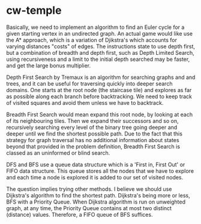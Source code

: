 # cw-temple

Basically, we need to implement an algorithm to find an Euler cycle for a given starting vertex in an undirected graph. An actual game would like use the A* approach, which is a variation of Djikstra's which accounts for varying distances "costs" of edges. The instructions state to use depth first, but a combination of breadth and depth first, such as Depth Limited Search, using recursiveness and a limit to the initial depth searched may be faster, and get the large bonus multiplier.

Depth First Search by Tremaux is an algorithm for searching graphs and and trees, and it can be useful for traversing quickly into deeper search domains. One starts at the root node (the staircase tile) and explores as far as possible along each branch before backtracking. We need to keep track of visited squares and avoid them unless we have to backtrack.

Breadth First Search would mean expand this root node, by looking at each of its neighbouring tiles. Then we expand their successors and so on, recursively searching every level of the binary tree going deeper and deeper until we find the shortest possible path. Due to the fact that this strategy for graph traversal has no additional information about states beyond that provided in the problem definition, Breadth First Search is classed as an uninformed or blind search.

DFS and BFS use a queue data structure which is a 'First in, First Out' or FIFO data structure. This queue stores all the nodes that we have to explore and each time a node is explored it is added to our set of visited nodes.

The question implies trying other methods. I believe we should use Dijkstra's algorithm to find the shortest path. Dijkstra's being more or less, BFS with a Priority Queue. When Dijkstra algorithm is run on unweighted graph, at any time, the Priority Queue contains at most two distinct (distance) values. Therefore, a FIFO queue of BFS suffices.